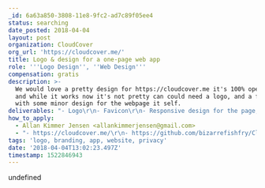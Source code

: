 ```yaml
---
_id: 6a63a850-3808-11e8-9fc2-ad7c89f05ee4
status: searching
date_posted: 2018-04-04
layout: post
organization: CloudCover
org_url: 'https://cloudcover.me/'
title: Logo & design for a one-page web app
role: '''Logo Design'', ''Web Design'''
compensation: gratis
description: >-
  We would love a pretty design for https://cloudcover.me it's 100% open source,
  and while it works now it's not pretty can could need a logo, and a favicon
  with some minor design for the webpage it self.
deliverables: "- Logo\r\n- Favicon\r\n- Responsive design for the page, with errors and load indicators."
how_to_apply:
  - Allan Kimmer Jensen <allankimmerjensen@gmail.com>
  - "- https://cloudcover.me/\r\n- https://github.com/bizarrefishfry/CloudCover"
tags: 'logo, branding, app, website, privacy'
date: '2018-04-04T13:02:23.497Z'
timestamp: 1522846943
---
```

undefined
